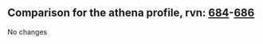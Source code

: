 ## Comparison for the athena profile, rvn: [684](https://github.com/PRO100KatYT/FortniteProfileRevisions/tree/main/profiles/athena/684%20athena.json)-[686](https://github.com/PRO100KatYT/FortniteProfileRevisions/tree/main/profiles/athena/686%20athena.json)

No changes
